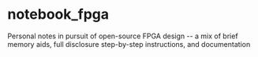 # notebook_fpga
Personal notes in pursuit of open-source FPGA design -- a mix of brief memory aids, full disclosure step-by-step instructions, and documentation
